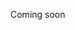 Coming soon
<!--I luoghi del corpo e i luoghi dello spazio cosa centra questo con la tua salute? Conoscere il corpo e
 
 Bio Psico sociale  
 Percorso con stato i 5 -->
<!--stackedit_data:
eyJoaXN0b3J5IjpbLTIwNTAxNjgxOCw4MDU5ODAxMjddfQ==
-->